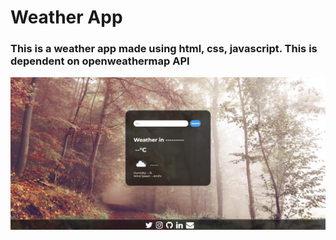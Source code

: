 <h1>Weather App</h1>

<h3>This is a weather app made using html, css, javascript. This is dependent on openweathermap API</h3>

![screenshot](./ss.png)
